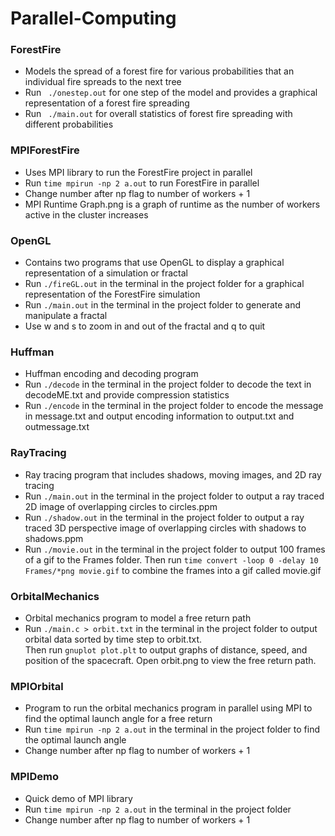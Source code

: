 # Parallel-Computing

### ForestFire
- Models the spread of a forest fire for various probabilities that an individual fire spreads to the next tree
- Run ``` ./onestep.out``` for one step of the model and provides a graphical representation of a forest fire spreading
- Run ``` ./main.out``` for overall statistics of forest fire spreading with different probabilities
### MPIForestFire
- Uses MPI library to run the ForestFire project in parallel
- Run ```time mpirun -np 2 a.out``` to run ForestFire in parallel
- Change number after np flag to number of workers + 1
- MPI Runtime Graph.png is a graph of runtime as the number of workers active in the cluster increases
### OpenGL
- Contains two programs that use OpenGL to display a graphical representation of a simulation or fractal
- Run ```./fireGL.out``` in the terminal in the project folder for a graphical representation of the ForestFire simulation
- Run ```./main.out``` in the terminal in the project folder to generate and manipulate a fractal
- Use w and s to zoom in and out of the fractal and q to quit
### Huffman
- Huffman encoding and decoding program
- Run ```./decode``` in the terminal in the project folder to decode the text in decodeME.txt and provide compression statistics
- Run ```./encode``` in the terminal in the project folder to encode the message in message.txt and output encoding information to 
output.txt and outmessage.txt
### RayTracing
- Ray tracing program that includes shadows, moving images, and 2D ray tracing
- Run ```./main.out``` in the terminal in the project folder to output a ray traced 2D image of overlapping circles to circles.ppm
- Run ```./shadow.out``` in the terminal in the project folder to output a ray traced 3D perspective image of overlapping circles
 with shadows to shadows.ppm
- Run ```./movie.out``` in the terminal in the project folder to output 100 frames of a gif to the Frames folder.
Then run ```time convert -loop 0 -delay 10 Frames/*png movie.gif``` to combine the frames into a gif called movie.gif
### OrbitalMechanics
- Orbital mechanics program to model a free return path
- Run ```./main.c > orbit.txt``` in the terminal in the project folder to output orbital data sorted by time step to orbit.txt.  
Then run ```gnuplot plot.plt``` to output graphs of distance, speed, and position of the spacecraft.  Open orbit.png to view the free return path. 
### MPIOrbital
- Program to run the orbital mechanics program in parallel using MPI to find the optimal launch angle for a free return
- Run ```time mpirun -np 2 a.out``` in the terminal in the project folder to find the optimal launch angle
- Change number after np flag to number of workers + 1 
### MPIDemo
- Quick demo of MPI library
- Run ```time mpirun -np 2 a.out``` in the terminal in the project folder
- Change number after np flag to number of workers + 1
